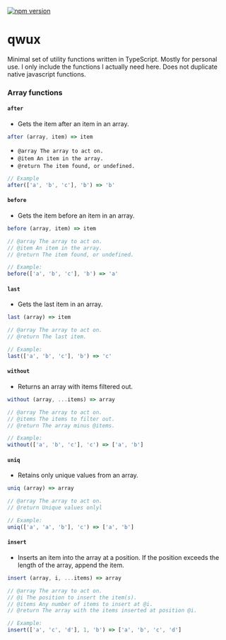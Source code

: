 [![npm version](https://badge.fury.io/js/stateful-router.svg)](https://badge.fury.io/js/qwux)

# qwux
Minimal set of utility functions written in TypeScript. Mostly for personal use. I only include the functions I actually need here. Does not duplicate native javascript functions.

### Array functions

#### `after`
* Gets the item after an item in an array.
```js
after (array, item) => item
```
* `@array The array to act on.`
* `@item An item in the array.`
* `@return The item found, or undefined.`
```js
// Example
after(['a', 'b', 'c'], 'b') => 'b'
```

#### `before`
* Gets the item before an item in an array.
```js
before (array, item) => item

// @array The array to act on.
// @item An item in the array.
// @return The item found, or undefined.

// Example:
before(['a', 'b', 'c'], 'b') => 'a'
```

#### `last`
* Gets the last item in an array.
```js
last (array) => item

// @array The array to act on.
// @return The last item.

// Example:
last(['a', 'b', 'c'], 'b') => 'c'
```

#### `without`
* Returns an array with items filtered out.
```js
without (array, ...items) => array

// @array The array to act on.
// @items The items to filter out.
// @return The array minus @items.

// Example:
without(['a', 'b', 'c'], 'c') => ['a', 'b']
```

#### `uniq`
* Retains only unique values from an array.
```js
uniq (array) => array

// @array The array to act on.
// @return Unique values onlyl

// Example:
uniq(['a', 'a', 'b'], 'c') => ['a', 'b']
```

#### `insert`
* Inserts an item into the array at a position. If the position exceeds the length of the array, append the item.
```js
insert (array, i, ...items) => array

// @array The array to act on.
// @i The position to insert the item(s).
// @items Any number of items to insert at @i.
// @return The array with the items inserted at position @i.

// Example:
insert(['a', 'c', 'd'], 1, 'b') => ['a', 'b', 'c', 'd']
```
